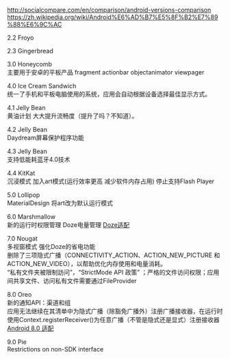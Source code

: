 http://socialcompare.com/en/comparison/android-versions-comparison
https://zh.wikipedia.org/wiki/Android%E6%AD%B7%E5%8F%B2%E7%89%88%E6%9C%AC

2.2 Froyo

2.3 Gingerbread

3.0 Honeycomb  
主要用于安卓的平板产品 fragment actionbar objectanimator viewpager

4.0 Ice Cream Sandwich     
统一了手机和平板电脑使用的系统，应用会自动根据设备选择最佳显示方式。
	
4.1 Jelly Bean    
黄油计划 大大提升流畅度（提升了吗？不知道）。
	
4.2 Jelly Bean    
Daydream屏幕保护程序功能
	
4.3 Jelly Bean    
支持低能耗蓝牙4.0技术
	
4.4 KitKat    
沉浸模式 加入art模式(运行效率更高 减少软件内存占用) 停止支持Flash Player
	
5.0 Lollipop    
MaterialDesign 将art改为默认运行模式
	
6.0 Marshmallow   
新的运行时权限管理 Doze电量管理 [Doze适配](https://www.jianshu.com/p/f044ce3f5913)
	
7.0 Nougat   
多视窗模式 强化Doze的省电功能   
删除了三项隐式广播（CONNECTIVITY_ACTION、ACTION_NEW_PICTURE 和ACTION_NEW_VIDEO），以帮助优化内存使用和电量消耗。   
“私有文件夹被限制訪问”，“StrictMode API 政策” ；严格的文件访问权限；应用间共享文件、访问私有文件需要通过FileProvider

8.0 Oreo   
新的通知API：渠道和组       
应用无法继续在其清单中为隐式广播（除豁免广播外）注册广播接收器，在运行时使用Context.registerReceiver()为任意广播（不管是隐式还是显式）注册接收器    
[Android 8.0 适配](https://www.jianshu.com/p/d9f5b0801c6b)

9.0 Pie   
Restrictions on non-SDK interface 
